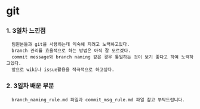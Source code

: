 # git 

### 1. 3일차 느낀점
      팀원분들과 git을 사용하는데 익숙해 지려고 노력하고있다.
      branch 관리를 효율적으로 하는 방법은 아직 잘 모르겠다.
      commit message와 branch naming 같은 경우 통일하는 것이 보기 좋다고 하여 노력하고있다.
      앞으로 wiki나 issue활용을 적극적으로 하고싶다.

### 2. 3일차 배운 부분
      branch_naming_rule.md 파일과 commit_msg_rule.md 파일 참고 부탁드립니다.